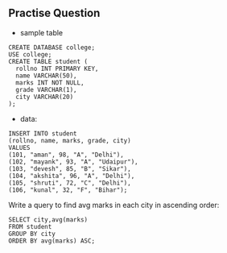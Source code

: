 ## Practise Question
- sample table 
```
CREATE DATABASE college;
USE college;
CREATE TABLE student (
  rollno INT PRIMARY KEY,
  name VARCHAR(50),
  marks INT NOT NULL,
  grade VARCHAR(1),
  city VARCHAR(20)
);
```
- data:
```
INSERT INTO student
(rollno, name, marks, grade, city)
VALUES
(101, "aman", 98, "A", "Delhi"), 
(102, "mayank", 93, "A", "Udaipur"),
(103, "devesh", 85, "B", "Sikar"),
(104, "akshita", 96, "A", "Delhi"),
(105, "shruti", 72, "C", "Delhi"),
(106, "kunal", 32, "F", "Bihar");
```

Write a query to find avg marks in each city in ascending order:

```
SELECT city,avg(marks)
FROM student
GROUP BY city
ORDER BY avg(marks) ASC;
